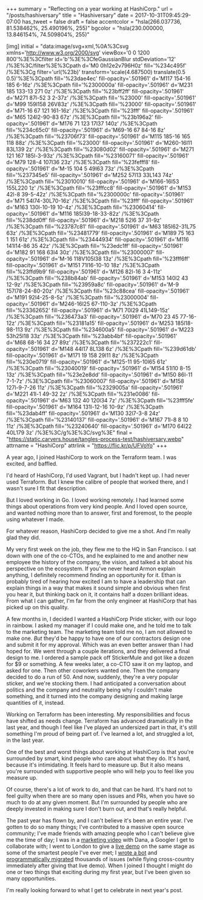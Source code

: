 +++
summary = "Reflecting on a year working at HashiCorp."
url = "/posts/hashiversary"
title = "Hashiversary"
date = 2017-10-31T09:45:29-07:00
has_tweet = false
draft = false
accentcolor = "hsla(266.037736, 81.538462%, 25.490196%, 255)"
bgcolor = "hsla(230.000000, 13.846154%, 74.509804%, 255)"

[img]
initial = "data:image/svg+xml,%0A%3Csvg xmlns='http://www.w3.org/2000/svg' viewBox='0 0 1200 800'%3E%3Cfilter id='b'%3E%3CfeGaussianBlur stdDeviation='12' /%3E%3C/filter%3E%3Cpath d='M0 0h12e2v796H0z' fill='%234c495f' /%3E%3Cg filter='url(%23b)' transform='scale(4.687500) translate(0.5 0.5)'%3E%3Cpath fill='%23dae4ec' fill-opacity='.501961' d='M117 154-16 185 6-16z' /%3E%3Cpath fill='%2300000a' fill-opacity='.501961' d='M231 185 133-13 271 0z' /%3E%3Cpath fill='%23bff2ff' fill-opacity='.501961' d='M271 87l-52 3 2-37z' /%3E%3Cpath fill='%23000' fill-opacity='.501961' d='M99 159l158 26V83z' /%3E%3Cpath fill='%23000' fill-opacity='.501961' d='M71-16 67 121 161-16z' /%3E%3Cpath fill='%23fff' fill-opacity='.501961' d='M65 124l2-90-83 67z' /%3E%3Cpath fill='%23b196a2' fill-opacity='.501961' d='M176 71 123 17l37 140z' /%3E%3Cpath fill='%234c65c0' fill-opacity='.501961' d='M69-16 67 84-16 8z' /%3E%3Cpath fill='%23706f73' fill-opacity='.501961' d='M115 185-16 165 118 88z' /%3E%3Cpath fill='%23000' fill-opacity='.501961' d='M260-16l11 83L139 2z' /%3E%3Cpath fill='%23080d02' fill-opacity='.501961' d='M271 121 167 185l-3-93z' /%3E%3Cpath fill='%23160071' fill-opacity='.501961' d='M79 128-4 107l36 23z' /%3E%3Cpath fill='%23fefff8' fill-opacity='.501961' d='M-15 104 5 49l63 73z' /%3E%3Cpath fill='%237345e5' fill-opacity='.501961' d='M252 57l13 33L143 74z' /%3E%3Cpath fill='%23010010' fill-opacity='.501961' d='M166-16l53 155L220 1z' /%3E%3Cpath fill='%23fffcc8' fill-opacity='.501961' d='M153 42l-8 39-5-42z' /%3E%3Cpath fill='%2300000c' fill-opacity='.501961' d='M71 54l74-30L70-16z' /%3E%3Cpath fill='%23fff' fill-opacity='.501961' d='M163 130l-10-19 10-4z' /%3E%3Cpath fill='%23060414' fill-opacity='.501961' d='M116 185l39-18-33-82z' /%3E%3Cpath fill='%238dd0ff' fill-opacity='.501961' d='M218 52l6 37 31-9z' /%3E%3Cpath fill='%23787c81' fill-opacity='.501961' d='M63 185l62-31L75 63z' /%3E%3Cpath fill='%23481779' fill-opacity='.501961' d='M189 75 163 1 151 61z' /%3E%3Cpath fill='%23444934' fill-opacity='.501961' d='M116 141l14-86 35 42z' /%3E%3Cpath fill='%23edc1ff' fill-opacity='.501961' d='M182 91 168 63l4 30z' /%3E%3Cpath fill='%23000007' fill-opacity='.501961' d='M-16 118V105l38 13z' /%3E%3Cpath fill='%23fff6ff' fill-opacity='.501961' d='M151 71l16-10-10 18z' /%3E%3Cpath fill='%23ffd9b9' fill-opacity='.501961' d='M126 82l-16 3 4-11z' /%3E%3Cpath fill='%238b84ab' fill-opacity='.501961' d='M153 140l2 43 12-9z' /%3E%3Cpath fill='%23959a8c' fill-opacity='.501961' d='M-9 157l78-24-80-20z' /%3E%3Cpath fill='%23c88cea' fill-opacity='.501961' d='M191 92l4-25-8-5z' /%3E%3Cpath fill='%23000004' fill-opacity='.501961' d='M246-16l25 67-110-3z' /%3E%3Cpath fill='%23362652' fill-opacity='.501961' d='M71 70l29 41L149-15z' /%3E%3Cpath fill='%236473a3' fill-opacity='.501961' d='M70 23 45 77-16-12z' /%3E%3Cpath fill='%23181a15' fill-opacity='.501961' d='M253 185l18-98-113 9z' /%3E%3Cpath fill='%234600a5' fill-opacity='.501961' d='M223 53h25l18 33z' /%3E%3Cpath fill='%23abb4bf' fill-opacity='.501961' d='M68 68-16 34 27 89z' /%3E%3Cpath fill='%237222c1' fill-opacity='.501961' d='M148 44l17 8L138 6z' /%3E%3Cpath fill='%239d61db' fill-opacity='.501961' d='M171 19 158 29l11 8z' /%3E%3Cpath fill='%230e0719' fill-opacity='.501961' d='M125-11 95-10l65 61z' /%3E%3Cpath fill='%23040019' fill-opacity='.501961' d='M154 51l10 8-15 13z' /%3E%3Cpath fill='%23e2e8dd' fill-opacity='.501961' d='M150 86l-11 7-1-7z' /%3E%3Cpath fill='%23060007' fill-opacity='.501961' d='M158 127l-9-7-26 11z' /%3E%3Cpath fill='%2329005a' fill-opacity='.501961' d='M221 41l-1 49-32 2z' /%3E%3Cpath fill='%231e0086' fill-opacity='.501961' d='M63 132 40 120l34 7z' /%3E%3Cpath fill='%23fff5fe' fill-opacity='.501961' d='M164 131l-12-16 10-9z' /%3E%3Cpath fill='%23dab4ff' fill-opacity='.501961' d='M130 32l7-3-8 24z' /%3E%3Cpath fill='%23140137' fill-opacity='.501961' d='M167 71l-8 8 10 11z' /%3E%3Cpath fill='%23240640' fill-opacity='.501961' d='M170 64l22 40L179 3z' /%3E%3C/g%3E%3C/svg%3E"
final = "https://static.carvers.house/tangles-process-test/hashiversary.webp"
attrname = "HashiCorp"
attrlink = "https://flic.kr/p/UFVoYo"
+++

A year ago, I joined HashiCorp to work on the Terraform team. I was excited, and baffled.

I'd heard of HashiCorp, I'd used Vagrant, but I hadn't kept up. I had never used Terraform. But I knew the calibre of people that worked there, and I wasn't sure I fit that description.

But I loved working in Go. I loved working remotely. I had learned some things about operations from very kind people. And I loved open source, and wanted nothing more than to answer, first and foremost, to the people using whatever I made.

For whatever reason, HashiCorp decided to give me a shot. And I'm really glad they did.

My very first week on the job, they flew me to the HQ in San Francisco. I sat down with one of the co-CTOs, and he explained to me and another new employee the history of the company, the vision, and talked a bit about his perspective on the ecosystem. If you've never heard Armon explain anything, I definitely recommend finding an opportunity for it. Ethan is probably tired of hearing how excited I am to have a leadership that can explain things in a way that makes it sound simple and obvious when first you hear it, but thinking back on it, it contains half a dozen brilliant ideas. From what I can gather, I'm far from the only engineer at HashiCorp that has picked up on this quality.

A few months in, I decided I wanted a HashiCorp Pride sticker, with our logo in rainbow. I asked my manager if I could make one, and he told me to talk to the marketing team. The marketing team told me no, I am not allowed to make one. _But_ they'd be happy to have one of our contractors design one and submit it for my approval. Which was an even better answer than I had hoped for. We went through a couple iterations, and they delivered a final design to me. I ordered a sample pack off StickerMule and got like a dozen for $9 or something. A few weeks later, a co-CTO saw it on my laptop, and asked for one. Then other coworkers wanted one. Then the company decided to do a run of 50. And now, suddenly, they're a very popular sticker, and we're stocking them. I had anticipated a conversation about politics and the company and neutrality being why _I_ couldn't make something, and it turned into the company designing and making large quantities of it, instead.

Working on Terraform has been interesting. My responsibilities and focus have shifted as needs change. Terraform has advanced dramatically in the last year, and though I feel like I've played an undersized part in that, it's still something I'm proud of being part of. I've learned a lot, and struggled a lot, in the last year.

One of the best and worst things about working at HashiCorp is that you're surrounded by smart, kind people who care about what they do. It's hard, because it's intimidating. It feels hard to measure up. But it also means you're surrounded with supportive people who will help you to feel like you measure up.

Of course, there's a lot of work to do, and that can be hard. It's hard not to feel guilty when there are so many open issues and PRs, when you have so much to do at any given moment. But I'm surrounded by people who are deeply invested in making sure I don't burn out, and that's really helpful.

The past year has flown by, and I can't believe it's been an entire year. I've gotten to do so many things; I've contributed to a massive open source community; I've made friends with amazing people who I can't believe give me the time of day; I was in a [marketing video][google video] with Dana, a Googler I get to collaborate with; I went to London to give a [live demo][hashidays video] on the same stage as some of the smartest people I've ever met; I [wrote a bot][hashibot] and [programmatically migrated][issue migration] thousands of issues (while flying cross-country immediately after giving that live demo). When I joined I thought I might do one or two things that exciting during my first year, but I've been given so many opportunities.

I'm really looking forward to what I get to celebrate in next year's post.

[google video]: https://www.youtube.com/watch?v=1f-t0xIJvd4
[hashidays video]: https://www.youtube.com/watch?v=e42A4aBZUkQ
[hashibot]: https://www.hashicorp.com/blog/introducing-the-hashibot-github-bot
[issue migration]: https://www.hashicorp.com/blog/upcoming-provider-changes-in-terraform-0-10
